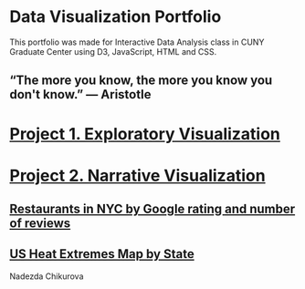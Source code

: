 # Data Visualization Portfolio

This portfolio was made for Interactive Data Analysis class in CUNY Graduate Center using D3, JavaScript, HTML and CSS.

## “The more you know, the more you know you don't know.”  ― Aristotle


# [Project 1. Exploratory Visualization](https://github.com/nchikurova/Interactive-Data-Vis-Portfolio/tree/master/exploratory_project)
# [Project 2. Narrative Visualization](https://github.com/nchikurova/Interactive-Data-Vis-Portfolio/tree/master/project_2)

## [Restaurants in NYC by Google rating and number of reviews](https://nchikurova.github.io/Interactive-Data-Vis-Sp2020/tutorial3_distributions/)
## [US Heat Extremes Map by State](https://nchikurova.github.io/Interactive-Data-Vis-Sp2020/tutorial5_geographic/)

Nadezda Chikurova

